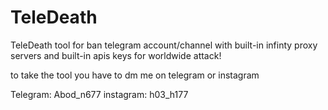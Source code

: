 # TeleDeath
TeleDeath tool for ban telegram account/channel with built-in infinty proxy servers and built-in apis keys for worldwide attack!

to take the tool you have to dm me on telegram or instagram

Telegram: Abod_n677
instagram: h03_h177
